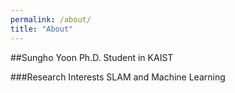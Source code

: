 ```yaml
---
permalink: /about/
title: "About"
---
```


##Sungho Yoon
Ph.D. Student in KAIST

###Research Interests
SLAM and Machine Learning